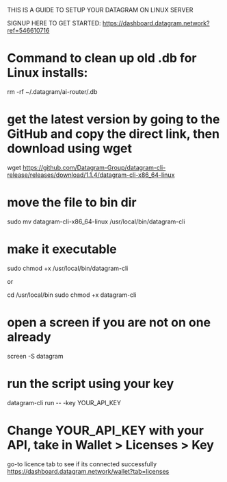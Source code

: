 THIS IS A GUIDE TO SETUP YOUR DATAGRAM ON LINUX SERVER


SIGNUP HERE TO GET STARTED: https://dashboard.datagram.network?ref=546610716


# Command to clean up old .db for Linux installs:
rm -rf ~/.datagram/ai-router/.db

# get the latest version by going to the GitHub and copy the direct link, then download using wget 
wget https://github.com/Datagram-Group/datagram-cli-release/releases/download/1.1.4/datagram-cli-x86_64-linux

# move the file to bin dir
sudo mv datagram-cli-x86_64-linux /usr/local/bin/datagram-cli

# make it executable 
sudo chmod +x /usr/local/bin/datagram-cli
 
 or 

cd /usr/local/bin
sudo chmod +x datagram-cli


# open a screen if you are not on one already 
screen -S datagram

# run the script using your key
datagram-cli run -- -key YOUR_API_KEY
# Change YOUR_API_KEY with your API, take in Wallet > Licenses > Key


go-to licence tab to see if its connected successfully
https://dashboard.datagram.network/wallet?tab=licenses

